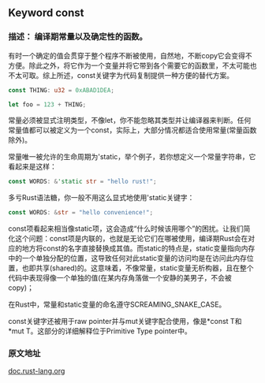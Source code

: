 ## Keyword const

### 描述： 编译期常量以及确定性的函数。

有时一个确定的值会贯穿于整个程序不断被使用，自然地，不断copy它会变得不方便。除此之外，将它作为一个变量并将它带到各个需要它的函数里，不太可能也不太可取。综上所述，const关键字为代码复制提供一种方便的替代方案。

```rust
const THING: u32 = 0xABAD1DEA;

let foo = 123 + THING;
```
常量必须被显式注明类型，不像let，你不能忽略其类型并让编译器来判断。任何常量值都可以被定义为一个const，实际上，大部分情况都适合使用常量(常量函数除外)。

常量唯一被允许的生命周期为'static，举个例子，若你想定义一个常量字符串，它看起来是这样：

```rust
const WORDS: &'static str = "hello rust!";
```

多亏Rust语法糖，你一般不用这么显式地使用'static关键字：

```rust
const WORDS: &str = "hello convenience!";
```

const项看起来相当像static项，这会造成“什么时候该用哪个”的困扰。让我们简化这个问题：const项是内联的，也就是无论它们在哪被使用，编译期Rust会在对应的地方将const的名字直接替换成其值。而static的特点是，static变量指向内存中的一个单独分配的位置，这导致任何对此static变量的访问均是在访问此内存位置，也即共享(shared)的。这意味着，不像常量，static变量无析构器，且在整个代码中表现得像一个单独的值(在某内存角落做一个安静的美男子，不会被copy)；

在Rust中，常量和static变量的命名遵守SCREAMING_SNAKE_CASE。

const关键字还被用于raw pointer并与mut关键字配合使用，像是\*const T和\*mut T。这部分的详细解释位于Primitive Type pointer中。

### 原文地址

[doc.rust-lang.org](https://doc.rust-lang.org/std/keyword.const.html)